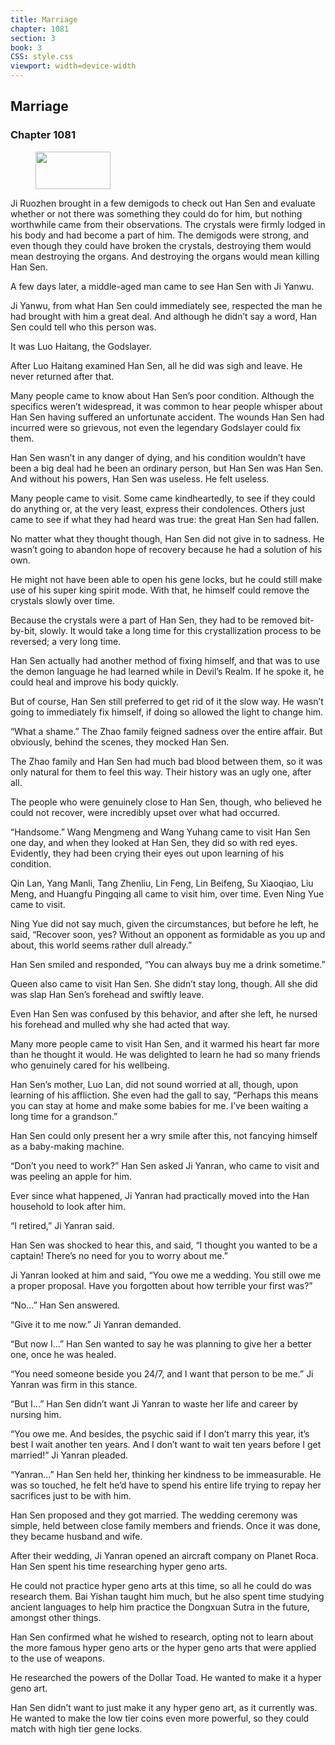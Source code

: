 ```yaml
---
title: Marriage
chapter: 1081
section: 3
book: 3
CSS: style.css
viewport: width=device-width
---
```


## Marriage

### Chapter 1081

<figure>
	<img src="../Images/gem.gif" alt="" id="gem" width="120" height="60" />
</figure>

Ji Ruozhen brought in a few demigods to check out Han Sen and evaluate whether or not there was something they could do for him, but nothing worthwhile came from their observations. The crystals were firmly lodged in his body and had become a part of him. The demigods were strong, and even though they could have broken the crystals, destroying them would mean destroying the organs. And destroying the organs would mean killing Han Sen.

A few days later, a middle-aged man came to see Han Sen with Ji Yanwu.

Ji Yanwu, from what Han Sen could immediately see, respected the man he had brought with him a great deal. And although he didn’t say a word, Han Sen could tell who this person was.

It was Luo Haitang, the Godslayer.

After Luo Haitang examined Han Sen, all he did was sigh and leave. He never returned after that.

Many people came to know about Han Sen’s poor condition. Although the specifics weren’t widespread, it was common to hear people whisper about Han Sen having suffered an unfortunate accident. The wounds Han Sen had incurred were so grievous, not even the legendary Godslayer could fix them.

Han Sen wasn’t in any danger of dying, and his condition wouldn’t have been a big deal had he been an ordinary person, but Han Sen was Han Sen. And without his powers, Han Sen was useless. He felt useless.

Many people came to visit. Some came kindheartedly, to see if they could do anything or, at the very least, express their condolences. Others just came to see if what they had heard was true: the great Han Sen had fallen.

No matter what they thought though, Han Sen did not give in to sadness. He wasn’t going to abandon hope of recovery because he had a solution of his own.

He might not have been able to open his gene locks, but he could still make use of his super king spirit mode. With that, he himself could remove the crystals slowly over time.

Because the crystals were a part of Han Sen, they had to be removed bit-by-bit, slowly. It would take a long time for this crystallization process to be reversed; a very long time.

Han Sen actually had another method of fixing himself, and that was to use the demon language he had learned while in Devil’s Realm. If he spoke it, he could heal and improve his body quickly.

But of course, Han Sen still preferred to get rid of it the slow way. He wasn’t going to immediately fix himself, if doing so allowed the light to change him.

“What a shame.” The Zhao family feigned sadness over the entire affair. But obviously, behind the scenes, they mocked Han Sen.

The Zhao family and Han Sen had much bad blood between them, so it was only natural for them to feel this way. Their history was an ugly one, after all.

The people who were genuinely close to Han Sen, though, who believed he could not recover, were incredibly upset over what had occurred.

“Handsome.” Wang Mengmeng and Wang Yuhang came to visit Han Sen one day, and when they looked at Han Sen, they did so with red eyes. Evidently, they had been crying their eyes out upon learning of his condition.

Qin Lan, Yang Manli, Tang Zhenliu, Lin Feng, Lin Beifeng, Su Xiaoqiao, Liu Meng, and Huangfu Pingqing all came to visit him, over time. Even Ning Yue came to visit.

Ning Yue did not say much, given the circumstances, but before he left, he said, “Recover soon, yes? Without an opponent as formidable as you up and about, this world seems rather dull already.”

Han Sen smiled and responded, “You can always buy me a drink sometime.”

Queen also came to visit Han Sen. She didn’t stay long, though. All she did was slap Han Sen’s forehead and swiftly leave.

Even Han Sen was confused by this behavior, and after she left, he nursed his forehead and mulled why she had acted that way.

Many more people came to visit Han Sen, and it warmed his heart far more than he thought it would. He was delighted to learn he had so many friends who genuinely cared for his wellbeing.

Han Sen’s mother, Luo Lan, did not sound worried at all, though, upon learning of his affliction. She even had the gall to say, “Perhaps this means you can stay at home and make some babies for me. I’ve been waiting a long time for a grandson.”

Han Sen could only present her a wry smile after this, not fancying himself as a baby-making machine.

“Don’t you need to work?” Han Sen asked Ji Yanran, who came to visit and was peeling an apple for him.

Ever since what happened, Ji Yanran had practically moved into the Han household to look after him.

“I retired,” Ji Yanran said.

Han Sen was shocked to hear this, and said, “I thought you wanted to be a captain! There’s no need for you to worry about me.”

Ji Yanran looked at him and said, “You owe me a wedding. You still owe me a proper proposal. Have you forgotten about how terrible your first was?”

“No…” Han Sen answered.

“Give it to me now.” Ji Yanran demanded.

“But now I…” Han Sen wanted to say he was planning to give her a better one, once he was healed.

“You need someone beside you 24/7, and I want that person to be me.” Ji Yanran was firm in this stance.

“But I…” Han Sen didn’t want Ji Yanran to waste her life and career by nursing him.

“You owe me. And besides, the psychic said if I don’t marry this year, it’s best I wait another ten years. And I don’t want to wait ten years before I get married!” Ji Yanran pleaded.

“Yanran…” Han Sen held her, thinking her kindness to be immeasurable. He was so touched, he felt he’d have to spend his entire life trying to repay her sacrifices just to be with him.

Han Sen proposed and they got married. The wedding ceremony was simple, held between close family members and friends. Once it was done, they became husband and wife.

After their wedding, Ji Yanran opened an aircraft company on Planet Roca. Han Sen spent his time researching hyper geno arts.

He could not practice hyper geno arts at this time, so all he could do was research them. Bai Yishan taught him much, but he also spent time studying ancient languages to help him practice the Dongxuan Sutra in the future, amongst other things.

Han Sen confirmed what he wished to research, opting not to learn about the more famous hyper geno arts or the hyper geno arts that were applied to the use of weapons.

He researched the powers of the Dollar Toad. He wanted to make it a hyper geno art.

Han Sen didn’t want to just make it any hyper geno art, as it currently was. He wanted to make the low tier coins even more powerful, so they could match with high tier gene locks.